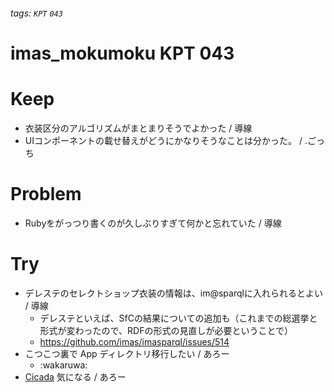 ###### tags: `KPT` `043`

# imas_mokumoku KPT 043

# Keep

- 衣装区分のアルゴリズムがまとまりそうでよかった / 導線
- UIコンポーネントの載せ替えがどうにかなりそうなことは分かった。 / .ごっち

# Problem

- Rubyをがっつり書くのが久しぶりすぎて何かと忘れていた / 導線

# Try

- デレステのセレクトショップ衣装の情報は、im@sparqlに入れられるとよい / 導線
  - デレステといえば、SfCの結果についての追加も（これまでの総選挙と形式が変わったので、RDFの形式の見直しが必要ということで）
  - https://github.com/imas/imasparql/issues/514
- こつこつ裏で App ディレクトリ移行したい / あろー
  - :wakaruwa:
- [Cicada](https://cicada.build) 気になる / あろー

